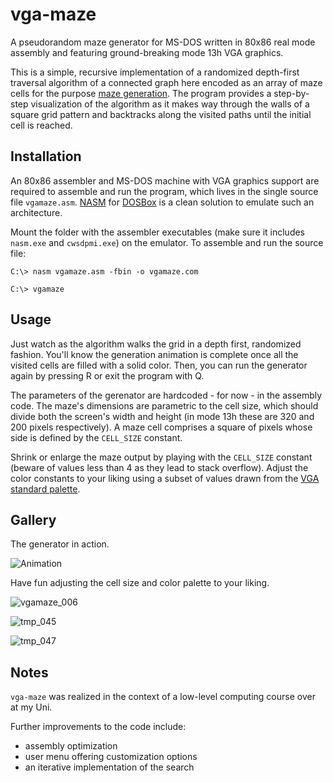 # vga-maze

A pseudorandom maze generator for MS-DOS written in 80x86 real mode assembly and featuring ground-breaking mode 13h VGA graphics.

This is a simple, recursive implementation of a randomized depth-first traversal algorithm of a connected graph here encoded as an array of maze cells for the purpose [maze generation](https://en.wikipedia.org/wiki/Maze_generation_algorithm#Randomized_depth-first_search). The program provides a step-by-step visualization of the algorithm as it makes way through the walls of a square grid pattern and backtracks along the visited paths until the initial cell is reached. 


## Installation

An 80x86 assembler and MS-DOS machine with VGA graphics support are required to assemble and run the program, which lives in the single source file `vgamaze.asm`.
[NASM](https://www.nasm.us/pub/nasm/releasebuilds/2.15.05/dos/) for [DOSBox](https://www.dosbox.com/download.php?main=1) is a clean solution to emulate such an architecture.

Mount the folder with the assembler executables (make sure it includes `nasm.exe` and `cwsdpmi.exe`) on the emulator. To assemble and run the source file:

`C:\> nasm vgamaze.asm -fbin -o vgamaze.com`

`C:\> vgamaze`


## Usage

Just watch as the algorithm walks the grid in a depth first, randomized fashion. You'll know the generation animation is complete once all the visited cells are filled with a solid color. Then, you can run the generator again by pressing R or exit the program with Q.

The parameters of the gerenator are hardcoded - for now - in the assembly code. The maze's dimensions are parametric to the cell size, which should divide both the screen's width and height (in mode 13h these are 320 and 200 pixels respectively). A maze cell comprises a square of pixels whose side is defined by the `CELL_SIZE` constant.

Shrink or enlarge the maze output by playing with the `CELL_SIZE` constant (beware of values less than 4 as they lead to stack overflow). Adjust the color constants to your liking using a subset of values drawn from the [VGA standard palette](https://www.fountainware.com/EXPL/vga_color_palettes.htm).

## Gallery

The generator in action.

![Animation](https://user-images.githubusercontent.com/96267363/183705523-bb96a507-d130-4b4b-b025-99479b608deb.gif)

Have fun adjusting the cell size and color palette to your liking.

![vgamaze_006](https://user-images.githubusercontent.com/96267363/183630366-258361ab-7b62-49de-a8b5-b0aee8711c80.png)

![tmp_045](https://user-images.githubusercontent.com/96267363/183630516-c3d1e705-5b6d-449d-bc0d-769071a804ee.png)

![tmp_047](https://user-images.githubusercontent.com/96267363/183630423-74615960-f93f-4b3d-9359-59c9a4038bff.png)

## Notes

`vga-maze` was realized in the context of a low-level computing course over at my Uni.

Further improvements to the code include:
- assembly optimization
- user menu offering customization options
- an iterative implementation of the search
